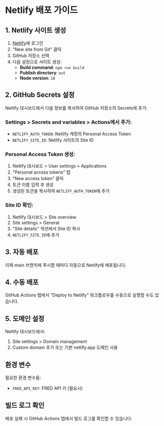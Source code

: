 # Netlify 배포 가이드

## 1. Netlify 사이트 생성

1. [Netlify](https://netlify.com)에 로그인
2. "New site from Git" 클릭
3. GitHub 저장소 선택
4. 다음 설정으로 사이트 생성:
   - **Build command**: `npm run build`
   - **Publish directory**: `out`
   - **Node version**: `18`

## 2. GitHub Secrets 설정

Netlify 대시보드에서 다음 정보를 복사하여 GitHub 저장소의 Secrets에 추가:

### Settings > Secrets and variables > Actions에서 추가:

- `NETLIFY_AUTH_TOKEN`: Netlify 계정의 Personal Access Token
- `NETLIFY_SITE_ID`: Netlify 사이트의 Site ID

### Personal Access Token 생성:
1. Netlify 대시보드 > User settings > Applications
2. "Personal access tokens" 탭
3. "New access token" 클릭
4. 토큰 이름 입력 후 생성
5. 생성된 토큰을 복사하여 `NETLIFY_AUTH_TOKEN`에 추가

### Site ID 확인:
1. Netlify 대시보드 > Site overview
2. Site settings > General
3. "Site details" 섹션에서 Site ID 복사
4. `NETLIFY_SITE_ID`에 추가

## 3. 자동 배포

이제 main 브랜치에 푸시할 때마다 자동으로 Netlify에 배포됩니다.

## 4. 수동 배포

GitHub Actions 탭에서 "Deploy to Netlify" 워크플로우를 수동으로 실행할 수도 있습니다.

## 5. 도메인 설정

Netlify 대시보드에서:
1. Site settings > Domain management
2. Custom domain 추가 또는 기본 netlify.app 도메인 사용

## 환경 변수

필요한 환경 변수들:
- `FRED_API_KEY`: FRED API 키 (필요시)

## 빌드 로그 확인

배포 실패 시 GitHub Actions 탭에서 빌드 로그를 확인할 수 있습니다.
